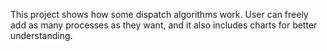 This project shows how some dispatch algorithms work. User can freely add as many processes as they want, and it also includes charts for better understanding.


